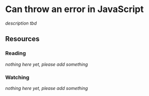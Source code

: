 # Can throw an error in JavaScript

_description tbd_

## Resources

### Reading

_nothing here yet, please add something_

### Watching

_nothing here yet, please add something_
